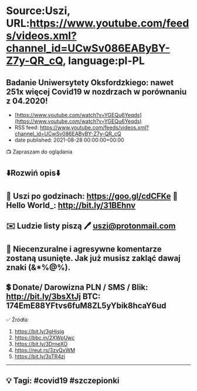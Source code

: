 # Source:Uszi, URL:https://www.youtube.com/feeds/videos.xml?channel_id=UCwSv086EAByBY-Z7y-QR_cQ, language:pl-PL

## Badanie Uniwersytety Oksfordzkiego: nawet 251x więcej Covid19 w nozdrzach w porównaniu z 04.2020!
 - [https://www.youtube.com/watch?v=YGEQu6Yeqds](https://www.youtube.com/watch?v=YGEQu6Yeqds)
 - RSS feed: https://www.youtube.com/feeds/videos.xml?channel_id=UCwSv086EAByBY-Z7y-QR_cQ
 - date published: 2021-08-28 00:00:00+00:00

📺 Zapraszam do oglądania

⬇️Rozwiń opis⬇️
------------------------------------------------------------
👀 Uszi po godzinach: https://goo.gl/cdCFKe
👀 Hello World_: http://bit.ly/31BEhnv
------------------------------------------------------------
✉️ Ludzie listy piszą 
🖊️ uszi@protonmail.com
------------------------------------------------------------
👺 Niecenzuralne i agresywne komentarze zostaną usunięte.  Jak już musisz zakląć dawaj znaki (&*%@%).
------------------------------------------------------------
💲 Donate/ Darowizna
PLN / SMS / Blik: http://bit.ly/3bsXtJj
BTC: 174EmE88YFtvs6fuM8ZL5yYbik8hcaY6ud
-------------------------------------------------------------
✅ Źródła:
1. https://bit.ly/3gHjsjg
2. https://bbc.in/2XWpUwc
3. https://bit.ly/3DrneXO
4. https://reut.rs/3zvQxWM
5. https://bit.ly/3sTR4zj
---------------------------------------------------------------
💡 Tagi: #covid19 #szczepionki
--------------------------------------------------------------

